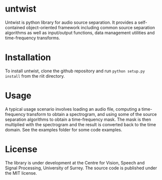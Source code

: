 untwist
=======
Untwist is python library for audio source separation. It provides a self-contained object-oriented framework
including common source separation algorithms as well as input/output functions, data management utilities and time-frequency transforms.

Installation
============
To install untwist, clone the github repository and run `python setup.py install` from the riit directory.

Usage
=====
A typical usage scenario involves loading an audio file, computing a time-frequency transform to obtain a spectrogram, and using some of the source separation algorithms to obtain a time-frequency mask. The mask is then multiplied with the spectrogram and the result is converted back to the time domain.
See the examples folder for some code examples.

License
=======
The library is under development at the Centre for Vision, Speech and Signal Processing, University of Surrey. The source code is published under the MIT license.